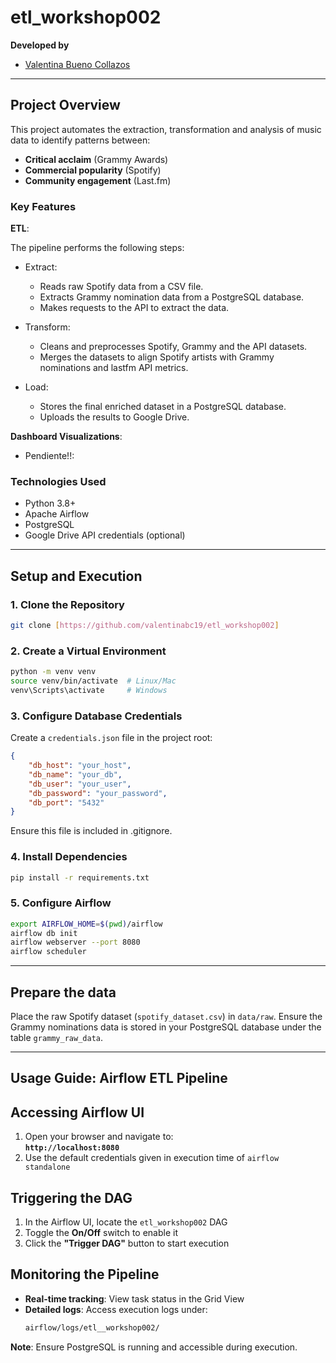 # etl_workshop002

**Developed by**  
* [Valentina Bueno Collazos](https://github.com/valentinabc19)  

---

## **Project Overview**  
This project automates the extraction, transformation and analysis of music data to identify patterns between:
- **Critical acclaim** (Grammy Awards)
- **Commercial popularity** (Spotify)
- **Community engagement** (Last.fm)

### **Key Features**  

**ETL**:  

The pipeline performs the following steps:

- Extract:

  - Reads raw Spotify data from a CSV file.
  - Extracts Grammy nomination data from a PostgreSQL database.
  - Makes requests to the API to extract the data.
    
- Transform:
  - Cleans and preprocesses Spotify, Grammy and the API datasets.
  - Merges the datasets to align Spotify artists with Grammy nominations and lastfm API metrics.

- Load:
  - Stores the final enriched dataset in a PostgreSQL database.
  - Uploads the results to Google Drive.

**Dashboard Visualizations**:  
- Pendiente!!:

### **Technologies Used**  
- Python 3.8+
- Apache Airflow
- PostgreSQL
- Google Drive API credentials (optional) 

---

## **Setup and Execution**  

### **1. Clone the Repository**  
```bash  
git clone [https://github.com/valentinabc19/etl_workshop002]
```  

### **2. Create a Virtual Environment**  
```bash  
python -m venv venv  
source venv/bin/activate  # Linux/Mac  
venv\Scripts\activate     # Windows  
```  

### **3. Configure Database Credentials**  
Create a `credentials.json` file in the project root:  
```json  
{  
    "db_host": "your_host",  
    "db_name": "your_db",  
    "db_user": "your_user",  
    "db_password": "your_password",  
    "db_port": "5432"  
}  
```
Ensure this file is included in .gitignore.

### **4. Install Dependencies**  
```bash  
pip install -r requirements.txt  
```  

### **5. Configure Airflow**  
```bash  
export AIRFLOW_HOME=$(pwd)/airflow
airflow db init
airflow webserver --port 8080
airflow scheduler
```   

---

## **Prepare the data**  

Place the raw Spotify dataset (`spotify_dataset.csv`) in `data/raw`.
Ensure the Grammy nominations data is stored in your PostgreSQL database under the table `grammy_raw_data`. 

---

## Usage Guide: Airflow ETL Pipeline

## Accessing Airflow UI
1. Open your browser and navigate to:  
   **`http://localhost:8080`**  
2. Use the default credentials given in execution time of `airflow standalone`

## Triggering the DAG
1. In the Airflow UI, locate the `etl_workshop002` DAG  
2. Toggle the **On/Off** switch to enable it  
3. Click the **"Trigger DAG"** button to start execution  

## Monitoring the Pipeline
- **Real-time tracking**: View task status in the Grid View  
- **Detailed logs**: Access execution logs under:  
  ```bash
  airflow/logs/etl__workshop002/
  ```
**Note**: Ensure PostgreSQL is running and accessible during execution.  
